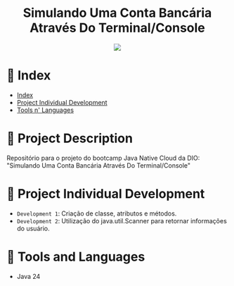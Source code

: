 
<h1 align="center">Simulando Uma Conta Bancária Através Do Terminal/Console</h1>

<p align="center">
<img src="http://img.shields.io/static/v1?label=STATUS&message=EM ANDAMENTO&color=RED&style=for-the-badge"/>
</p>

# :pushpin: Index

* [Index](https://github.com/mayaram4rtins/dio-conta-banco-desafio/blob/main/README.md#pushpin-índice)
* [Project Individual Development](https://github.com/mayaram4rtins/dio-conta-banco-desafio/blob/main/README.md#page_facing_up-project-description)
* [Tools n' Languages](https://github.com/mayaram4rtins/dio-conta-banco-desafio/blob/main/README.md#snake-tools-and-language)

# :page_facing_up: Project Description

Repositório para o projeto do bootcamp Java Native Cloud da DIO: "Simulando Uma Conta Bancária Através Do Terminal/Console"

# :wrench: Project Individual Development

- `Development 1`: Criação de classe, atributos e métodos.
- `Development 2`: Utilização do java.util.Scanner para retornar informações do usuário.

# :snake: Tools and Languages

+ Java 24

